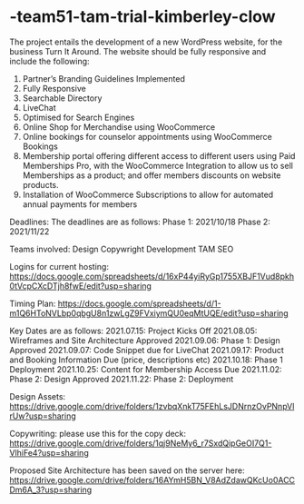 # -team51-tam-trial-kimberley-clow

The project entails the development of a new WordPress website, for the business Turn It Around. The website should be fully responsive and include the following: 
1. Partner’s Branding Guidelines Implemented  
2. Fully Responsive 
3. Searchable Directory 
4. LiveChat
5. Optimised for Search Engines
6. Online Shop for Merchandise using WooCommerce
7. Online bookings for counselor appointments using WooCommerce Bookings 
8. Membership portal offering different access to different users using Paid Memberships Pro, with the WooCommerce Integration to allow us to sell Memberships as a product; and offer members discounts on website products.  
9. Installation of WooCommerce Subscriptions to allow for automated annual payments for members

Deadlines: 
The deadlines are as follows:
Phase 1: 2021/10/18
Phase 2: 2021/11/22

Teams involved: 
Design
Copywright
Development
TAM
SEO

Logins for current hosting:
https://docs.google.com/spreadsheets/d/16xP44yiRyGp1755XBJF1Vud8pkh0tVcpCXcDTjh8fwE/edit?usp=sharing 

Timing Plan: https://docs.google.com/spreadsheets/d/1-m1Q6HToNVLbp0qbgU8n1zwLgZ9FVxiymQU0eqMtUQE/edit?usp=sharing 

Key Dates are as follows: 
2021.07.15: Project Kicks Off 
2021.08.05: Wireframes and Site Architecture Approved
2021.09.06: Phase 1: Design Approved
2021.09.07: Code Snippet due for LiveChat
2021.09.17: Product and Booking Information Due (price, descriptions etc)
2021.10.18: Phase 1 Deployment
2021.10.25: Content for Membership Access Due
2021.11.02: Phase 2: Design Approved
2021.11.22: Phase 2: Deployment

Design Assets: 
https://drive.google.com/drive/folders/1zvbqXnkT75FEhLsJDNrnzOvPNnpVlrUw?usp=sharing 

Copywriting: please use this for the copy deck:
https://drive.google.com/drive/folders/1qj9NeMy6_r7SxdQipGeOI7Q1-VlhiFe4?usp=sharing 

Proposed Site Architecture has been saved on the server here: 
https://drive.google.com/drive/folders/16AYmH5BN_V8AdZdawQKcUo0ACCDm6A_3?usp=sharing 

